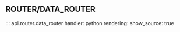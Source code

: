 ## ROUTER/DATA_ROUTER

::: api.router.data_router
    handler: python
    rendering:
      show_source: true